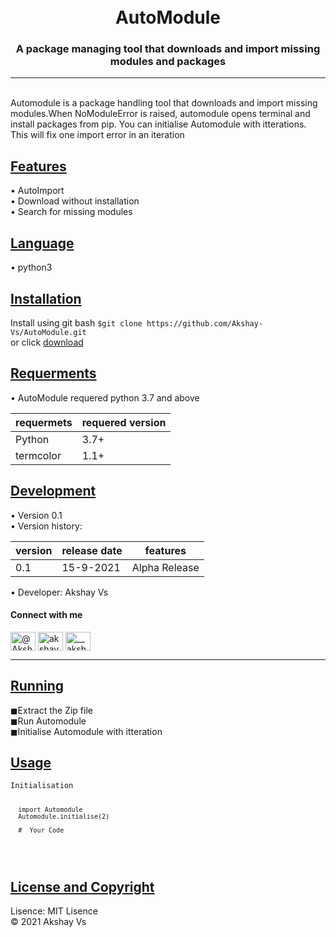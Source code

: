 <h1 align="center"> <br>AutoModule
 </h1>
<h3 align="center">A package managing tool that downloads and import missing modules and packages</h3>

______

<pr><br>
  Automodule is a package handling tool that downloads and import missing modules.When NoModuleError is raised, automodule opens terminal and install packages from pip.
  You can initialise Automodule with itterations. This will fix one import error in an iteration
</pr>
<br>

<h2 align="left"><u><b>Features</b></u></h2>
  &bull; AutoImport<br>
  &bull; Download without installation<br>
  &bull; Search for missing modules <br>
  
 <h2 align='left'><u><b>Language</b></u></h2>
 &bull; python3
 <br>
 
 <h2 align='left'><u><b>Installation</b></u></h2>
 <p>Install using git bash 
 <code>$git clone https://github.com/Akshay-Vs/AutoModule.git</code>
  <br>or click <a href="https://github.com/Akshay-Vs/AutoModule/archive/refs/heads/main.zip">download</a>
 
 <h2 align='left'><u><b>Requerments</b></u></h2>
 &bull; AutoModule requered python 3.7 and above<br>
  
| requermets | requered version |
| ---------  | ---------------- |
| Python     | 3.7+             |
| termcolor  | 1.1+             |

<h2 align='left'><u><b>Development</b></u></h2>
&bull; Version 0.1<br>
&bull; Version history:
<tab>

| version | release date |features|
|---------|--------------|--------|
| 0.1     |   15-9-2021  |Alpha Release


&bull; Developer: Akshay Vs<br>
<h4 align="left"><b>Connect with me</b></h4>
<p align="left">
<a href="https://twitter.com/@Akshayv69128812" target="blank"><img align="center" src="https://raw.githubusercontent.com/rahuldkjain/github-profile-readme-generator/master/src/images/icons/Social/twitter.svg" alt="@Akshayv69128812" height="30" width="40" /></a>
<a href="https://stackoverflow.com/users/akshay-vs" target="blank"><img align="center" src="https://raw.githubusercontent.com/rahuldkjain/github-profile-readme-generator/master/src/images/icons/Social/stack-overflow.svg" alt="akshay-vs" height="30" width="40" /></a>
<a href="https://instagram.com/__akshay_v5__" target="blank"><img align="center" src="https://raw.githubusercontent.com/rahuldkjain/github-profile-readme-generator/master/src/images/icons/Social/instagram.svg" alt="__akshay_v5__" height="30" width="40" /></a>
</p>


_____________

<h2 align='left'><u><b>Running</b></u></h2>
&#9724;Extract the Zip file<br>
&#9724;Run Automodule<br>
&#9724;Initialise Automodule with itteration</i><br>


<h2 align='left'><u><b>Usage</b></u></h2>
<code>Initialisation
 
 
      import Automodule
      Automodule.initialise(2)

      #__Your Code__
</code>
<br>



<h2 align='left'><u><b>License and Copyright</b></u></h2>
Lisence: MIT Lisence<br>
&#169; 2021 Akshay Vs

